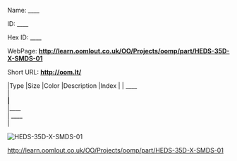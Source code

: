 

 
Name: ____

ID: ____

Hex ID: ____

WebPage: __http://learn.oomlout.co.uk/OO/Projects/oomp/part/HEDS-35D-X-SMDS-01__

Short URL: __http://oom.lt/__


|Type   |Size   |Color   |Description   |Index   |
| ____ <br>  | ____<br>   |____<br>    |____<br>    | ____<br>  |


![HEDS-35D-X-SMDS-01](http://oomlout.com/oomp-gen/parts/HEDS-35D-X-SMDS-01/HEDS-35D-X-SMDS-01_420.jpg)


 http://learn.oomlout.co.uk/OO/Projects/oomp/part/HEDS-35D-X-SMDS-01

